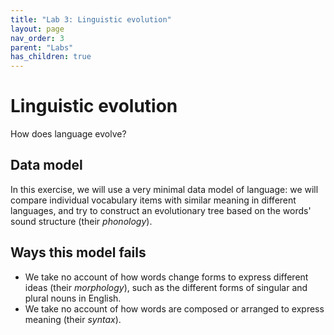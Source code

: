 ```yaml
---
title: "Lab 3: Linguistic evolution"
layout: page
nav_order: 3
parent: "Labs"
has_children: true
---
```




# Linguistic evolution

How does language evolve?


## Data model

In this exercise, we will use a very minimal data model of language: we will compare individual vocabulary items with similar meaning in different languages, and try to construct an evolutionary tree based on the words' sound structure (their *phonology*).

## Ways this model fails

- We take no account of how words change forms to express different ideas (their *morphology*), such as the different forms of singular and plural nouns in English.  
- We take no account of how words are composed or arranged to express meaning (their *syntax*).
